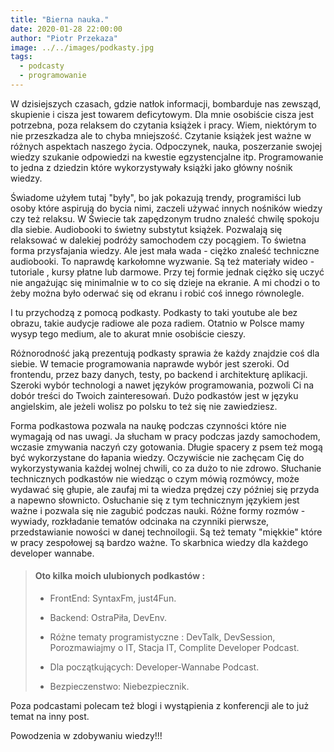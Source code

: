 ```yaml
---
title: "Bierna nauka."
date: 2020-01-28 22:00:00
author: "Piotr Przekaza"
image: ../../images/podkasty.jpg
tags:
  - podcasty
  - programowanie
---
```


W dzisiejszych czasach, gdzie natłok informacji, bombarduje nas zewsząd, skupienie i cisza jest towarem deficytowym. Dla mnie osobiście cisza jest potrzebna, poza relaksem do czytania książek i pracy. Wiem, niektórym to nie przeszkadza ale to chyba mniejszość. Czytanie książek jest ważne w różnych aspektach naszego życia. Odpoczynek, nauka, poszerzanie swojej wiedzy szukanie odpowiedzi na kwestie egzystencjalne itp. Programowanie to jedna z dziedzin które wykorzystywały książki jako główny nośnik wiedzy.

Świadome użyłem tutaj "były", bo jak pokazują trendy, programiści lub osoby które aspirują do bycia nimi, zaczeli używać innych nośników wiedzy czy też relaksu. W Świecie tak zapędzonym trudno znaleść chwilę spokoju dla siebie.
Audiobooki to świetny substytut książek. Pozwalają się relaksować w dalekiej podróży samochodem czy pocągiem. To świetna forma przysfajania wiedzy. Ale jest mała wada - ciężko znaleść techniczne audiobooki. To naprawdę karkołomne wyzwanie. Są też materiały wideo - tutoriale , kursy płatne lub darmowe. Przy tej formie jednak ciężko się uczyć nie angażując się minimalnie w to co się dzieje na ekranie. A mi chodzi o to żeby można było oderwać się od ekranu i robić coś innego równolegle.

I tu przychodzą z pomocą podkasty. Podkasty to taki youtube ale bez obrazu, takie audycje radiowe ale poza radiem. Otatnio w Polsce mamy wysyp tego medium, ale to akurat mnie osobiście cieszy.

Różnorodność jaką prezentują podkasty sprawia że każdy znajdzie coś dla siebie. W temacie programowania naprawde wybór jest szeroki. Od frontendu, przez bazy danych, testy, po backend i architekturę aplikacji. Szeroki wybór technologi a nawet języków programowania, pozwoli Ci na dobór treści do Twoich zainteresowań. Dużo podkastów jest w języku angielskim, ale jeżeli wolisz po polsku to też się nie zawiedziesz.

Forma podkastowa pozwala na naukę podczas czynności które nie wymagają od nas uwagi. Ja słucham w pracy podczas jazdy samochodem, wczasie zmywania naczyń czy gotowania. Długie spacery z psem też mogą być wykorzystane do łapania wiedzy. Oczywiście nie zachęcam Cię do wykorzystywania każdej wolnej chwili, co za dużo to nie zdrowo. Słuchanie technicznych podkastów nie wiedząc o czym mówią rozmówcy, może wydawać się głupie, ale zaufaj mi ta wiedza prędzej czy później się przyda a napewno słownicto. Osłuchanie się z tym technicznym językiem jest ważne i pozwala się nie zagubić podczas nauki. Różne formy rozmów - wywiady, rozkładanie tematów odcinaka na czynniki pierwsze, przedstawianie nowości w danej technoilogii. Są też tematy "miękkie" które w pracy zespołowej są bardzo ważne. To skarbnica wiedzy dla każdego developer wannabe.

> #### Oto kilka moich ulubionych podkastów :
>
> - FrontEnd: SyntaxFm, just4Fun.
>
> - Backend: OstraPiła, DevEnv.
> - Różne tematy programistyczne : DevTalk, DevSession, Porozmawiajmy o IT, Stacja IT, Complite Developer Podcast.
> - Dla początkujących: Developer-Wannabe Podcast.
> - Bezpieczenstwo: Niebezpiecznik.

Poza podcastami polecam też blogi i wystąpienia z konferencji ale to już temat na inny post.

Powodzenia w zdobywaniu wiedzy!!!
